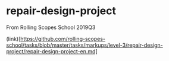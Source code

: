 # repair-design-project
From Rolling Scopes School 2019Q3

(link)[https://github.com/rolling-scopes-school/tasks/blob/master/tasks/markups/level-3/repair-design-project/repair-design-project-en.md]

